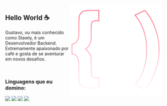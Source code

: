 <img src="logo.svg" width="300px" min-width="300px" max-width="300px" align="right" alt="Logo TheLaxus">

<h2>Hello World ☕</h2>

<p>Gustavo, ou mais conhecido como Stawly, é um Desenvolvedor Backend. Extremamente apaixonado por café e gosta de se aventurar em novos desafios.</p>

</br>

<h3>Linguagens que eu domino:</h3> 

<div align="left">
<img src="https://img.shields.io/badge/JavaScript-323330?style=for-the-badge&logo=javascript&logoColor=F7DF1E"/>
<img src="https://img.shields.io/badge/Node.js-43853D?style=for-the-badge&logo=node.js&logoColor=white"/>
<img src="https://img.shields.io/badge/PHP-777BB4?style=for-the-badge&logo=php&logoColor=white"/>
<img src="https://img.shields.io/badge/Java-ED8B00?style=for-the-badge&logo=java&logoColor=white"/>
</div>
